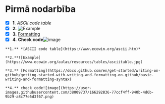 # Pirmā nodarbība 
- [x] **1.** *[ASCII code table](https://www.ecowin.org/ascii.htm)*  
- [x] **2.** ![Example](https://www.ecowin.org/aulas/resources/tables/asciitable.jpg)  
- [x] **3.** [Formatting](https://docs.github.com/en/get-started/writing-on-github/getting-started-with-writing-and-formatting-on-github/basic-writing-and-formatting-syntax)  
- [x] **4.** **Check code**![image](https://user-images.githubusercontent.com/38009737/166292836-77ccf4ff-940b-4d6b-9b29-a8c77e5d3f67.png)

```
**1.** *[ASCII code table](https://www.ecowin.org/ascii.htm)*  
```
```
**2.**![Example](https://www.ecowin.org/aulas/resources/tables/asciitable.jpg)  
```
```
**3.** [Formatting](https://docs.github.com/en/get-started/writing-on-github/getting-started-with-writing-and-formatting-on-github/basic-writing-and-formatting-syntax)  
```
```
**4.** check code![image](https://user-images.githubusercontent.com/38009737/166292836-77ccf4ff-940b-4d6b-9b29-a8c77e5d3f67.png)
```
